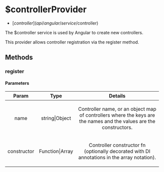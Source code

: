 



# $controllerProvider


* [$controller](api/angular/service/$controller)








The $controller service is used by Angular to create new
controllers.

This provider allows controller registration via the
register method.







  




## Methods
### register



#### Parameters

| Param | Type | Details |
| :--: | :--: | :--: |
| name | string&#124;Object | <p>Controller name, or an object map of controllers where the keys are the names and the values are the constructors.</p>  |
| constructor | Function&#124;Array | <p>Controller constructor fn (optionally decorated with DI annotations in the array notation).</p>  |












